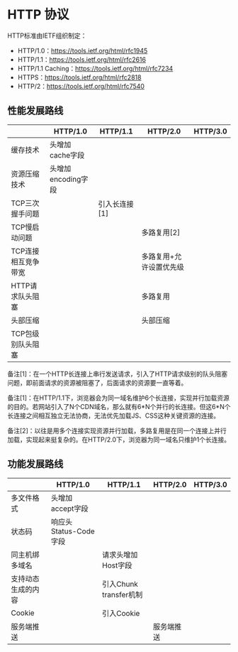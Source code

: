 # HTTP 协议
HTTP标准由IETF组织制定：

- HTTP/1.0：https://tools.ietf.org/html/rfc1945
- HTTP/1.1：https://tools.ietf.org/html/rfc2616
- HTTP/1.1 Caching：https://tools.ietf.org/html/rfc7234
- HTTPS：https://tools.ietf.org/html/rfc2818
- HTTP/2：https://tools.ietf.org/html/rfc7540

## 性能发展路线

|                     | HTTP/1.0           | HTTP/1.1      | HTTP/2.0                | HTTP/3.0 |
| ------------------- | ------------------ | ------------- | ----------------------- | -------- |
| 缓存技术            | 头增加cache字段    |               |                         |          |
| 资源压缩技术        | 头增加encoding字段 |               |                         |          |
| TCP三次握手问题     |                    | 引入长连接[1] |                         |          |
| TCP慢启动问题       |                    |               | 多路复用[2]             |          |
| TCP连接相互竞争带宽 |                    |               | 多路复用+允许设置优先级 |          |
| HTTP请求队头阻塞    |                    |               | 多路复用                |          |
| 头部压缩            |                    |               | 头部压缩                |          |
| TCP包级别队头阻塞   |                    |               |                         |          |

备注[1]：在一个HTTP长连接上串行发送请求，引入了HTTP请求级别的队头阻塞问题，即前面请求的资源被阻塞了，后面请求的资源要一直等着。

备注[1]：在HTTP/1.1下，浏览器会为同一域名维护6个长连接，实现并行加载资源的目的。若网站引入了N个CDN域名，那么就有6\*N个并行的长连接。但这6\*N个长连接之间相互独立无法协商，无法优先加载JS、CSS这种关键资源的连接。

备注[2]：以往是用多个连接实现资源并行加载，多路复用是在同一个连接上并行加载，实现起来挺复杂的。在HTTP/2.0下，浏览器为同一域名只维护1个长连接。

## 功能发展路线

|                    | HTTP/1.0              | HTTP/1.1               | HTTP/2.0   | HTTP/3.0 |
| ------------------ | --------------------- | ---------------------- | ---------- | -------- |
| 多文件格式         | 头增加accept字段      |                        |            |          |
| 状态码             | 响应头Status-Code字段 |                        |            |          |
| 同主机绑多域名     |                       | 请求头增加Host字段     |            |          |
| 支持动态生成的内容 |                       | 引入Chunk transfer机制 |            |          |
| Cookie             |                       | 引入Cookie             |            |          |
| 服务端推送         |                       |                        | 服务端推送 |          |

